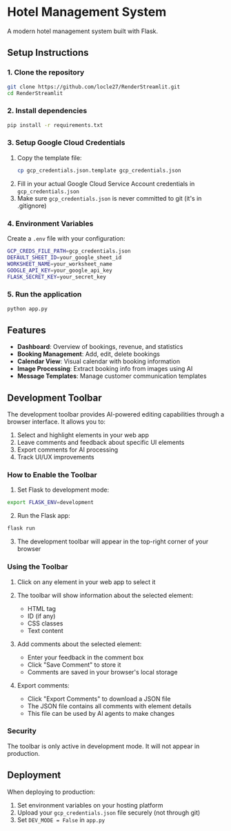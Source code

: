 # Hotel Management System

A modern hotel management system built with Flask.

## Setup Instructions

### 1. Clone the repository
```bash
git clone https://github.com/locle27/RenderStreamlit.git
cd RenderStreamlit
```

### 2. Install dependencies
```bash
pip install -r requirements.txt
```

### 3. Setup Google Cloud Credentials
1. Copy the template file:
   ```bash
   cp gcp_credentials.json.template gcp_credentials.json
   ```
2. Fill in your actual Google Cloud Service Account credentials in `gcp_credentials.json`
3. Make sure `gcp_credentials.json` is never committed to git (it's in .gitignore)

### 4. Environment Variables
Create a `.env` file with your configuration:
```bash
GCP_CREDS_FILE_PATH=gcp_credentials.json
DEFAULT_SHEET_ID=your_google_sheet_id
WORKSHEET_NAME=your_worksheet_name
GOOGLE_API_KEY=your_google_api_key
FLASK_SECRET_KEY=your_secret_key
```

### 5. Run the application
```bash
python app.py
```

## Features

- **Dashboard**: Overview of bookings, revenue, and statistics
- **Booking Management**: Add, edit, delete bookings
- **Calendar View**: Visual calendar with booking information
- **Image Processing**: Extract booking info from images using AI
- **Message Templates**: Manage customer communication templates

## Development Toolbar

The development toolbar provides AI-powered editing capabilities through a browser interface. It allows you to:

1. Select and highlight elements in your web app
2. Leave comments and feedback about specific UI elements
3. Export comments for AI processing
4. Track UI/UX improvements

### How to Enable the Toolbar

1. Set Flask to development mode:
```bash
export FLASK_ENV=development
```

2. Run the Flask app:
```bash
flask run
```

3. The development toolbar will appear in the top-right corner of your browser

### Using the Toolbar

1. Click on any element in your web app to select it
2. The toolbar will show information about the selected element:
   - HTML tag
   - ID (if any)
   - CSS classes
   - Text content

3. Add comments about the selected element:
   - Enter your feedback in the comment box
   - Click "Save Comment" to store it
   - Comments are saved in your browser's local storage

4. Export comments:
   - Click "Export Comments" to download a JSON file
   - The JSON file contains all comments with element details
   - This file can be used by AI agents to make changes

### Security

The toolbar is only active in development mode. It will not appear in production.

## Deployment

When deploying to production:
1. Set environment variables on your hosting platform
2. Upload your `gcp_credentials.json` file securely (not through git)
3. Set `DEV_MODE = False` in `app.py`